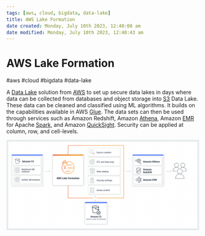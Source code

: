 ```yaml
---
tags: [aws, cloud, bigdata, data-lake]
title: AWS Lake Formation
date created: Monday, July 10th 2023, 12:40:08 am
date modified: Monday, July 10th 2023, 12:40:43 am
---
```

# AWS Lake Formation
#aws #cloud #bigdata #data-lake

A [Data Lake](Software%20Engineering/Datastores/Big%20Data/Data%20Lakes.md) solution from [AWS](Cloud%20Computing/AWS/AWS.md) to set up secure data lakes in days where data can be collected from databases and object storage into [S3](Cloud%20Computing/AWS/Storage/S3.md) Data Lake. These data can be cleaned and classified using ML algorithms. It builds on the capabilities available in AWS [Glue](Cloud%20Computing/AWS/Databases/Glue.md). The data sets can then be used through services such as Amazon Redshift, Amazon [Athena](Cloud%20Computing/AWS/Databases/Athena.md), Amazon [EMR](Cloud%20Computing/AWS/Databases/EMR.md) for Apache [Spark](Spark), and Amazon [QuickSight](QuickSight). Security can be applied at column, row, and cell-levels.

![](Attachments/Pasted%20image%2020230325004123.png)